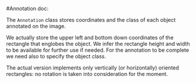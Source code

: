 #Annotation doc:

The `Annotation` class stores coordinates and the class of each object annotated on the image.

We actually store the upper left and bottom down coordinates of the rectangle that englobes the object. We infer the rectangle height and width
to be available for further use if needed. For the annotation to be complete we need also to specify the object class.

The actual version implements only vertically (or horizontally) oriented rectangles: no rotation is taken into consideration for the moment.